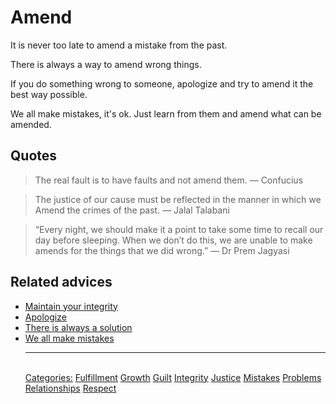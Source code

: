 # Amend

It is never too late to amend a mistake from the past.

There is always a way to amend wrong things.

If you do something wrong to someone, apologize and try to amend it the best way possible.

We all make mistakes, it's ok. Just learn from them and amend what can be amended.

## Quotes

> The real fault is to have faults and not amend them. ― Confucius

> The justice of our cause must be reflected in the manner in which we Amend the crimes of the past. ― Jalal Talabani

> “Every night, we should make it a point to take some time to recall our day before sleeping. When we don’t do this, we are unable to make amends for the things that we did wrong.” ― Dr Prem Jagyasi

## Related advices

- [Maintain your integrity](Maintain%20your%20integrity/index.md)
- [Apologize](Apologize/index.md)
- [There is always a solution](There%20is%20always%20a%20solution/index.md)
- [We all make mistakes](We%20all%20make%20mistakes/index.md)<hr/><br/>[Categories:](Categories/index.md) [Fulfillment](Categories/Fulfillment.md) [Growth](Categories/Growth.md) [Guilt](Categories/Guilt.md) [Integrity](Categories/Integrity.md) [Justice](Categories/Justice.md) [Mistakes](Categories/Mistakes.md) [Problems](Categories/Problems.md) [Relationships](Categories/Relationships.md) [Respect](Categories/Respect.md)